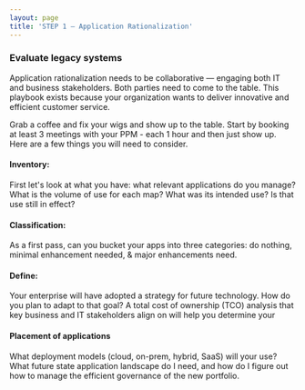 ```yaml
---
layout: page
title: 'STEP 1 — Application Rationalization'
---
```

### Evaluate legacy systems

Application rationalization needs to be collaborative — engaging both IT and business stakeholders. Both parties need to come to the table. This playbook exists because your organization wants to deliver innovative and efficient customer service.  

Grab a coffee and fix your wigs and show up to the table. Start by booking at least 3 meetings with your PPM - each 1 hour and then just show up. Here are a few things you will need to consider.  

#### Inventory: 
First let's look at what you have: what relevant applications do you manage? What is the volume of use for each map? What was its intended use? Is that use still in effect?  

#### Classification: 
As a first pass, can you bucket your apps into three categories: do nothing, minimal enhancement needed, & major enhancements need.  

#### Define: 
Your enterprise will have adopted a strategy for future technology. How do you plan to adapt to that goal? A total cost of ownership (TCO) analysis that key business and IT stakeholders align on will help you determine your  

#### Placement of applications 
What deployment models (cloud, on-prem, hybrid, SaaS) will your use? What future state application landscape do I need, and how do I figure out how to manage the efficient governance of the new portfolio. 

